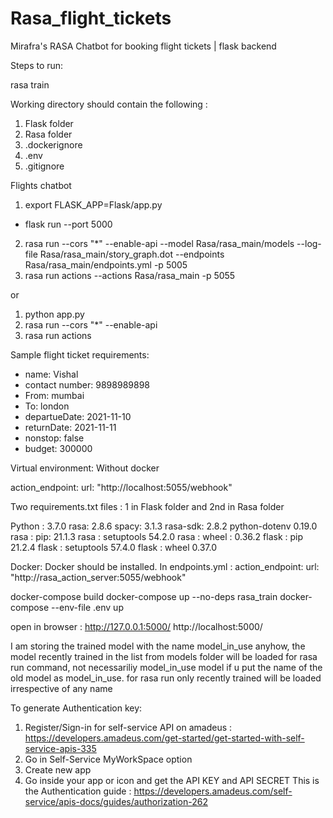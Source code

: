 # Rasa_flight_tickets
Mirafra's RASA Chatbot for booking flight tickets | flask backend

Steps to run:

rasa train

Working directory should contain the following :
1. Flask folder
2. Rasa folder
3. .dockerignore
4. .env
5. .gitignore


Flights chatbot

1. export FLASK_APP=Flask/app.py
  - flask run --port 5000
2. rasa run --cors "*" --enable-api --model Rasa/rasa_main/models --log-file Rasa/rasa_main/story_graph.dot --endpoints Rasa/rasa_main/endpoints.yml -p 5005
3. rasa run actions --actions Rasa/rasa_main -p 5055

or

1. python app.py
2. rasa run --cors "*" --enable-api
3. rasa run actions

Sample flight ticket requirements:
- name: Vishal
- contact number: 9898989898
- From: mumbai
- To: london
- departueDate: 2021-11-10
- returnDate: 2021-11-11 
- nonstop: false
- budget: 300000


Virtual environment: Without docker

action_endpoint:
 url: "http://localhost:5055/webhook"

Two requirements.txt files : 1 in Flask folder and 2nd in Rasa folder

Python : 3.7.0
rasa: 2.8.6
spacy: 3.1.3
rasa-sdk: 2.8.2
python-dotenv 0.19.0
rasa : pip: 21.1.3
rasa : setuptools 54.2.0
rasa : wheel : 0.36.2
flask : pip  21.2.4
flask : setuptools 57.4.0
flask : wheel 0.37.0



Docker:
Docker should be installed.
In endpoints.yml :
action_endpoint:
 url: "http://rasa_action_server:5055/webhook"

docker-compose build
docker-compose up --no-deps rasa_train
docker-compose --env-file .env up

open in browser : 
http://127.0.0.1:5000/
http://localhost:5000/

I am storing the trained model with the name model_in_use
anyhow, the model recently trained in the list from models folder will be loaded for rasa run command, not necessariliy model_in_use model if u put the name of the old model as model_in_use. for rasa run only recently trained will be loaded irrespective of any name


To generate Authentication key:
1. Register/Sign-in for self-service API on amadeus : https://developers.amadeus.com/get-started/get-started-with-self-service-apis-335
2. Go in Self-Service MyWorkSpace option
3. Create new app
4. Go inside your app or icon and get the API KEY and API SECRET
This is the Authentication guide : https://developers.amadeus.com/self-service/apis-docs/guides/authorization-262

